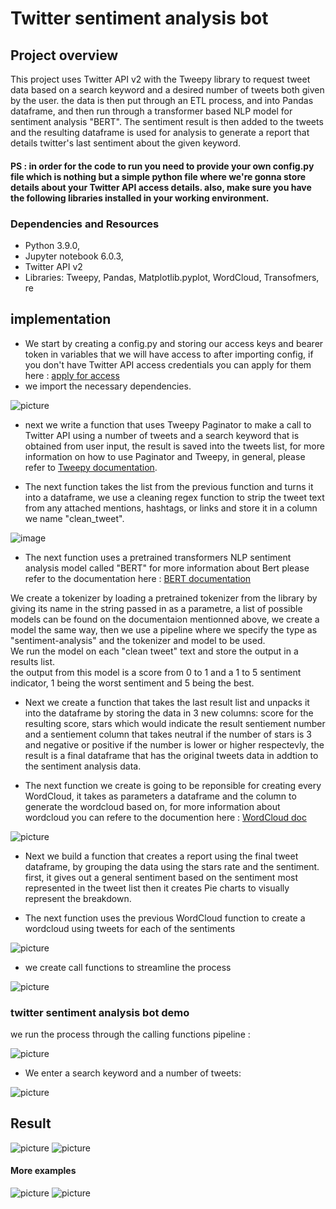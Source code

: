 # Twitter sentiment analysis bot

## Project overview
This project uses Twitter API v2  with the Tweepy library to request tweet data based on a search keyword and a desired number of tweets both given by the user. the data is then put through an ETL process, and into Pandas dataframe, and then run through a transformer based NLP model for sentiment analysis "BERT". The sentiment result is then added to the tweets and the resulting dataframe is used for analysis to generate a report that details twitter's last sentiment about the given keyword.

#### PS : in order for the code to run you need to provide your own config.py file which is nothing but a simple python file where we're gonna store details about your Twitter API access details. also, make sure you have the following libraries installed in your working environment.

### Dependencies and Resources

* Python 3.9.0,
* Jupyter notebook 6.0.3,
* Twitter API v2
* Libraries: Tweepy, Pandas, Matplotlib.pyplot, WordCloud, Transofmers, re

## implementation

* We start by creating a config.py and storing our access keys and bearer token in variables that we will have access to after importing config, if you don't have Twitter API access credentials you can apply for them here : [apply for access](https://developer.twitter.com/en/apply-for-access)
* we import the necessary dependencies.

![picture](tw_img/0.png)

* next we write a function that uses Tweepy Paginator to make a call to Twitter API using a number of tweets and a search keyword that is obtained from user input, the result is saved into the tweets list, for more information on how to use Paginator and Tweepy, in general, please refer to [Tweepy documentation](https://docs.tweepy.org/en/latest/).

* The next function takes the list from the previous function and turns it into a dataframe, we use a cleaning regex function to strip the tweet text from any attached mentions, hashtags, or links and store it in a column we name "clean_tweet".

![image](https://github.com/MortadhaMannai/Twitter-sentiment-analysis-bot/assets/93622509/00e26cb2-5af2-4995-b89e-78940d5c90ff)


* The next function uses a pretrained transformers NLP sentiment analysis model called "BERT" for more information about Bert please refer to the documentation here :  [BERT documentation](https://huggingface.co/transformers/model_doc/bert.html)

We create a tokenizer by loading a pretrained tokenizer from the library by giving its name in the string passed in as a parametre, a list of possible models can be found on the documentaion mentionned above, we create a model the same way, then we use a pipeline where we specify the type as "sentiment-analysis" and the tokenizer and model to be used.\
We run the model on each "clean tweet" text and store the output in a results list.\
the output from this model is a score from 0 to 1  and a 1 to 5 sentiment indicator, 1 being the worst sentiment and 5 being the best.

* Next we create a function that takes the last result list and unpacks it into the dataframe by storing the data in 3 new columns: score for the resulting score, stars which would indicate the result sentiement number and a sentiement column that takes neutral if the number of stars is 3 and negative or positive if the number is lower or higher respectevly, the result is a final dataframe that has the original tweets data in addtion to the sentiment analysis data.

* The next function we create is going to be reponsible for creating every WordCloud, it takes as parameters a dataframe and the column to generate the wordcloud based on, for more information about wordcloud you can refere to the documention here :  [WordCloud doc](https://amueller.github.io/word_cloud/)

![picture](tw_img/2.png)

* Next we build a function that creates a report using the final tweet dataframe, by grouping the data using the stars rate and the sentiment.\
 first, it gives out a general sentiment based on the sentiment most represented in the tweet list then it creates Pie charts to visually represent the breakdown.

* The next function uses the previous WordCloud function to create a wordcloud using tweets for each of the sentiments 

![picture](tw_img/3.png)

* we create call functions to streamline the process

![picture](tw_img/4.png)



### twitter sentiment analysis bot demo

we run the process through the calling functions pipeline :

![picture](tw_img/5.png)

* We enter a search keyword and a number of tweets:

![picture](tw_img/6.png)

## Result

![picture](tw_img/7.png)
![picture](tw_img/8.png)

#### More examples

![picture](tw_img/9.png)
![picture](tw_img/10.png)


